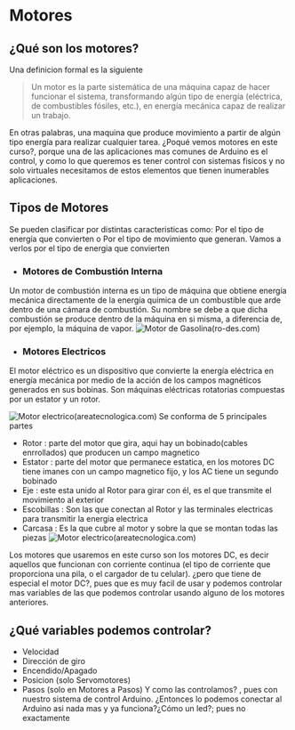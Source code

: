 # **Motores**
## ¿Qué son los motores?
Una definicion formal es la siguiente
> Un motor es la parte sistemática de una máquina capaz de hacer funcionar el sistema, transformando algún tipo de energía 
(eléctrica, de combustibles fósiles, etc.), en energía mecánica capaz de realizar un trabajo. 

En otras palabras, una maquina que produce movimiento a partir de algún tipo energía para realizar cualquier tarea.
¿Poqué vemos motores en este curso?, porque una de las aplicaciones mas comunes de Arduino es el control, y como lo que queremos es tener control con sistemas fisicos y no solo virtuales necesitamos de estos elementos que tienen inumerables aplicaciones.

## Tipos de Motores
Se pueden clasificar por distintas caracteristicas como: Por el tipo de energía que convierten o Por el tipo de movimiento que generan.
Vamos a verlos por el tipo de energia que convierten
* ### Motores de Combustión Interna
Un motor de combustión interna es un tipo de máquina que obtiene energía mecánica directamente de la energía química de un combustible que arde dentro de una cámara de combustión. Su nombre se debe a que dicha combustión se produce dentro de la máquina en si misma, a diferencia de, por ejemplo, la máquina de vapor.
![Motor de Gasolina(ro-des.com)](https://img1.ro-des.com/wp-content/uploads/2014/11/mot-gasolina-ciclo_2.jpg)
* ### Motores Electricos
El motor eléctrico es un dispositivo que convierte la energía eléctrica en energía mecánica por medio de la acción de los campos magnéticos generados en sus bobinas. Son máquinas eléctricas rotatorias compuestas por un estator y un rotor.

![Motor electrico(areatecnologica.com)](https://images-na.ssl-images-amazon.com/images/I/61qyjtv0KkL._SX425_.jpg)
Se conforma de 5 principales partes
* Rotor : parte del motor que gira, aqui hay un bobinado(cables enrrollados) que producen un campo magnetico
* Estator : parte del motor que permanece estatica, en los motores DC tiene imanes con un campo magnetico fijo, y los AC tiene un segundo bobinado
* Eje : este esta unido al Rotor para girar con él, es el que transmite el movimiento al exterior
* Escobillas : Son las que conectan al Rotor y las terminales electricas para transmitir la energia electrica
* Carcasa : Es la que cubre al motor y sobre la que se montan todas las piezas
![Motor electrico(areatecnologica.com)](http://www.areatecnologia.com/electricidad/imagenes/partes-de-un-motor-electrico.jpg)

Los motores que usaremos en este curso son los motores DC, es decir aquellos que funcionan con corriente continua (el tipo de corriente que proporciona una pila, o el cargador de tu celular). ¿pero que tiene de especial el motor DC?, pues que es muy facil de usar y podemos controlar mas variables de las que podemos controlar usando alguno de los motores anteriores. 

## ¿Qué variables podemos controlar?
* Velocidad
* Dirección de giro
* Encendido/Apagado
* Posicion (solo Servomotores)
* Pasos (solo en Motores a Pasos)
Y como las controlamos? , pues con nuestro sistema de control Arduino. ¿Entonces lo podemos conectar al Arduino asi nada mas y ya funciona?¿Cómo un led?; pues no exactamente
